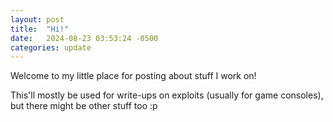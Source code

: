 ```yaml
---
layout: post
title:  "Hi!"
date:   2024-08-23 03:53:24 -0500
categories: update
---
```


Welcome to my little place for posting about stuff I work on!

This'll mostly be used for write-ups on exploits (usually for game consoles), but there might be other stuff too :p
